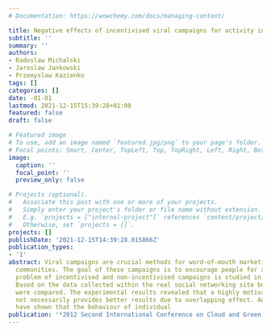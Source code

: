 ```yaml
---
# Documentation: https://wowchemy.com/docs/managing-content/

title: Negative effects of incentivised viral campaigns for activity in social networks
subtitle: ''
summary: ''
authors:
- Radoslaw Michalski
- Jaroslaw Jankowski
- Przemyslaw Kazienko
tags: []
categories: []
date: -01-01
lastmod: 2021-12-15T15:39:28+01:00
featured: false
draft: false

# Featured image
# To use, add an image named `featured.jpg/png` to your page's folder.
# Focal points: Smart, Center, TopLeft, Top, TopRight, Left, Right, BottomLeft, Bottom, BottomRight.
image:
  caption: ''
  focal_point: ''
  preview_only: false

# Projects (optional).
#   Associate this post with one or more of your projects.
#   Simply enter your project's folder or file name without extension.
#   E.g. `projects = ["internal-project"]` references `content/project/deep-learning/index.md`.
#   Otherwise, set `projects = []`.
projects: []
publishDate: '2021-12-15T14:39:28.015866Z'
publication_types:
- '1'
abstract: Viral campaigns are crucial methods for word-of-mouth marketing in social
  communities. The goal of these campaigns is to encourage people for activity. The
  problem of incentivised and non-incentivised campaigns is studied in the paper.
  Based on the data collected within the real social networking site both approaches
  were compared. The experimental results revealed that a highly motivated campaign
  not necessarily provides better results due to overlapping effect. Additional studies
  have shown that the behaviour of individual
publication: '*2012 Second International Conference on Cloud and Green Computing*'
---
```

